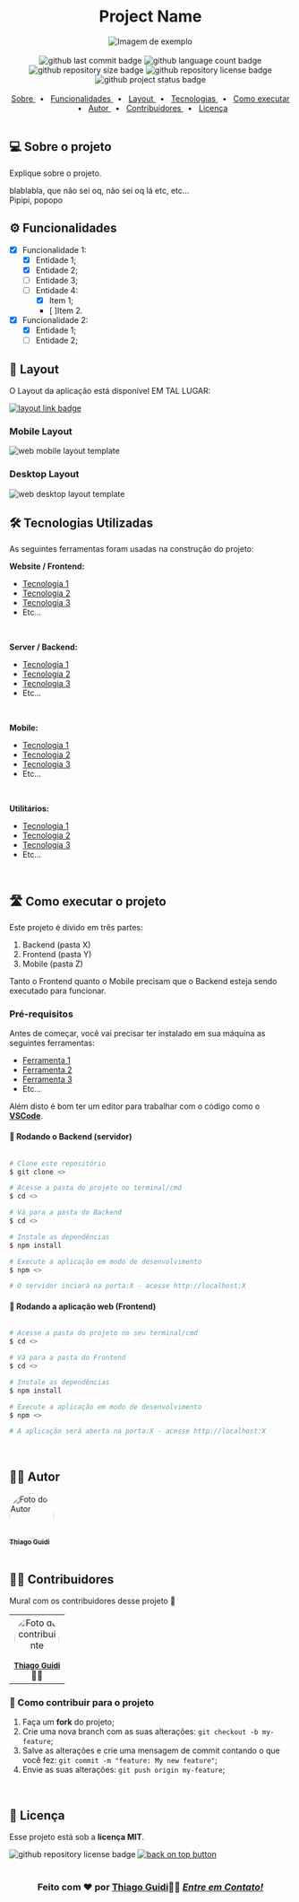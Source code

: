 <h1 id="topo" align="center">Project Name</h1>

<div align="center">
<img src="./.github/" alt="Imagem de exemplo">
</div>

<br>

<div align="center">
<img src="https://img.shields.io/github/last-commit/thiagoguidi1/user-registration?color=blue" alt="github last commit badge">
<img src="https://img.shields.io/github/languages/count/thiagoguidi1/user-registration" alt="github language count badge">
<img src="https://img.shields.io/github/repo-size/thiagoguidi1/user-registration" alt="github repository size badge">
<img src="https://img.shields.io/github/license/thiagoguidi1/user-registration" alt="github repository license badge">
<img src="https://img.shields.io/badge/status-in%20development-green" alt="github project status badge">
</div>

<br>

<div align="center">
<a href="#sobre">Sobre </a>&nbsp;&nbsp;•&nbsp;&nbsp;
<a href="#funcionalidades">Funcionalidades </a>&nbsp;&nbsp;•&nbsp;&nbsp;
<a href="#layout">Layout </a>&nbsp;&nbsp;•&nbsp;&nbsp;
<a href="#tecnologias">Tecnologias </a>&nbsp;&nbsp;•&nbsp;&nbsp;
<a href="#comoexecutar">Como executar </a>&nbsp;&nbsp;•&nbsp;&nbsp;
<a href="#autor">Autor </a>&nbsp;&nbsp;•&nbsp;&nbsp;
<a href="#contribuidores">Contribuidores </a>&nbsp;&nbsp;•&nbsp;&nbsp;
<a href="#licenca">Licença </a>
</div>

<br>

<div id="sobre">
<h2>💻 Sobre o projeto</h1>
<p>
Explique sobre o projeto.

blablabla, que não sei oq, não sei oq lá etc, etc...
<br>
Pipipi, popopo 
</p>
</div>

<div id="funcionalidades">
<h2>⚙️ Funcionalidades</h2>

- [x] Funcionalidade 1:
  - [x] Entidade 1;
  - [x] Entidade 2;
  - [ ] Entidade 3;
  - [ ] Entidade 4:
    - [x] Item 1;
    - [ ]Item 2.

- [x] Funcionalidade 2:
  - [x] Entidade 1;
  - [ ] Entidade 2;

</div>

<div id="layout">
<h2>🎨 Layout</h2>
<p>O Layout da aplicação está disponível EM TAL LUGAR:</p>

<a href="">
  <img src="https://img.shields.io/badge/Acessar%20Layout%20-Tal%20Lugar-%2304D361" alt="layout link badge">
</a>

<h3>Mobile Layout</h3>
<img src="./.github/" alt="web mobile layout template">

<br>

<h3>Desktop Layout</h3>
<img src="./.github/" alt="web desktop layout template">

</div>

<div id="tecnologias">
<h2>🛠 Tecnologias Utilizadas</h2>
<p>As seguintes ferramentas foram usadas na construção do projeto:</p>
<p><strong>Website / Frontend:</strong></p>
<ul>
  <li><a href="">Tecnologia 1</a></li>
  <li><a href="">Tecnologia 2</a></li>
  <li><a href="">Tecnologia 3</a></li>
  <li>Etc...</li>
</ul>
<br>
<p><strong>Server / Backend:</strong></p>
<ul>
  <li><a href="">Tecnologia 1</a></li>
  <li><a href="">Tecnologia 2</a></li>
  <li><a href="">Tecnologia 3</a></li>
  <li>Etc...</li>
</ul>
<br>
<p><strong>Mobile:</strong></p>
<ul>
  <li><a href="">Tecnologia 1</a></li>
  <li><a href="">Tecnologia 2</a></li>
  <li><a href="">Tecnologia 3</a></li>
  <li>Etc...</li>
</ul>
<br>
<p><strong>Utilitários:</strong></p>
<ul>
  <li><a href="">Tecnologia 1</a></li>
  <li><a href="">Tecnologia 2</a></li>
  <li><a href="">Tecnologia 3</a></li>
  <li>Etc...</li>
</ul>

</div>

<br>

<div id="comoexecutar">
<h2>🛣️ Como executar o projeto</h2>
<p>Este projeto é divido em três partes:</p>
<ol>
  <li>Backend (pasta X)</li>
  <li>Frontend (pasta Y)</li>
  <li>Mobile (pasta Z)</li>
</ol>
<p>Tanto o Frontend quanto o Mobile precisam que o Backend esteja sendo executado para funcionar.</p>
<h3>Pré-requisitos</h3>
<p>Antes de começar, você vai precisar ter instalado em sua máquina as seguintes ferramentas:</p>
<ul>
  <li><a href="">Ferramenta 1</a></li>
  <li><a href="">Ferramenta 2</a></li>
  <li><a href="">Ferramenta 3</a></li>
  <li>Etc...</li>
</ul>
<p>Além disto é bom ter um editor para trabalhar com o código como o <strong><a href="https://code.visualstudio.com">VSCode</a></strong>.</p>

<h4>🎲 Rodando o Backend (servidor)</h4>

```bash

# Clone este repositório
$ git clone <>

# Acesse a pasta do projeto no terminal/cmd
$ cd <>

# Vá para a pasta do Backend
$ cd <>

# Instale as dependências
$ npm install

# Execute a aplicação em modo de desenvolvimento
$ npm <>

# O servidor inciará na porta:X - acesse http://localhost:X

```
<h4>🧭 Rodando a aplicação web (Frontend)</h4>

```bash

# Acesse a pasta do projeto no seu terminal/cmd
$ cd <>

# Vá para a pasta do Frontend
$ cd <>

# Instale as dependências
$ npm install

# Execute a aplicação em modo de desenvolvimento
$ npm <>

# A aplicação será aberta na porta:X - acesse http://localhost:X

```

</div>

<br>

<div id="autor">
  <h2>🧙‍♂️ Autor</h2>
  
  </div>
  
  <a href="https://github.com/thiagoguidi1">
   <img style="border-radius: 50%;" src="https://github.com/thiagoguidi1.png" width="80px;" alt="Foto do Autor"/>
   <br>
   <sub><b>Thiago Guidi</b></sub></a> <a href="https://github.com/thiagoguidi1"></a>
   <br>

<br>

<div id="contribuidores">
<h2>👨‍💻 Contribuidores</h2>
<p>Mural com os contribuidores desse projeto 👏</p>
<table>
  <tr>
    <td align="center"><a href="https://github.com/thiagoguidi1"><img style="border-radius: 50%;" src="https://github.com/thiagoguidi1.png" width="80px;" alt="Foto do contribuinte"/></a><br/><sub><b><a href="https://github.com/thiagoguidi1">Thiago Guidi</a></b></sub><br/>👨‍💻</td>
  </tr>
</table>

<h3>💪 Como contribuir para o projeto</h3>
<ol>
  <li>Faça um <strong>fork</strong> do projeto;</li>
  <li> Crie uma nova branch com as suas alterações: <code>git checkout -b my-feature</code>;</li>
  <li>Salve as alterações e crie uma mensagem de commit contando o que você fez: <code>git commit -m "feature: My new feature"</code>;</li>
  <li>Envie as suas alterações: <code>git push origin my-feature</code>;</li>
</ol>
</div>

<br>

<div id="licenca">
<h2>📝 Licença</h2>
<p>Esse projeto está sob a <strong><a href="./LICENSE"></a>licença MIT</strong>.</p>
<img src="https://img.shields.io/github/license/thiagoguidi1/user-registration" alt="github repository license badge">

<a href="#topo">
<img src="https://img.shields.io/badge/Voltar%20ao%20topo-gray" alt="back on top button">
</a>
</div>


<br>
<div align="center">
  <h3>Feito com ❤️ por <a href="https://github.com/thiagoguidi1"><strong>Thiago Guidi</strong></a>👋🏽 <a href="https://www.linkedin.com/in/thiagoguidi/"><em>Entre em Contato!</em></a></h3>
</div>
